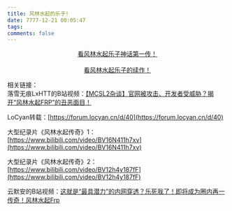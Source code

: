 ```yaml
---
title: 风林水起的乐子!
date: 7777-12-21 00:05:47
tags:
comments: false
---
```

<div class="icon-link" style="text-align: center;">
    <a target="_blank" rel="noopener" href="/fuckFLSQ">
        <i class="fa-solid fa-face-laugh-squint fa-fw"></i>
        看风林水起乐子神话第一传！ 
    </a>
</div>
<br>
<div class="icon-link" style="text-align: center;">
    <a target="_blank" rel="noopener" href="/fuckFLSQ_2nd">
        <i class="fa-solid fa-face-laugh-squint fa-fw"></i>
        看风林水起乐子的续作！ 
    </a>
</div>

相关链接：  
落雪无痕LxHTT的B站视频：[【MCSL2杂谈】官网被攻击、开发者受威胁？揭开“风林水起FRP”的丑恶面目！](https://www.bilibili.com/video/BV1GV411w7oC/)  

LoCyan转载：[https://forum.locyan.cn/d/40](https://forum.locyan.cn/d/40)  

大型纪录片《风林水起传奇》1：[https://www.bilibili.com/video/BV16N411h7xv](https://www.bilibili.com/video/BV16N411h7xv)  

大型纪录片《风林水起传奇》2：[https://www.bilibili.com/video/BV12h4y187fF](https://www.bilibili.com/video/BV12h4y187fF)  

云默安的B站视频：[这就是“最具潜力”的内网穿透？乐死我了！即将成为圈内再一传奇！风林水起Frp](https://www.bilibili.com/video/BV1Cc411F7pW)